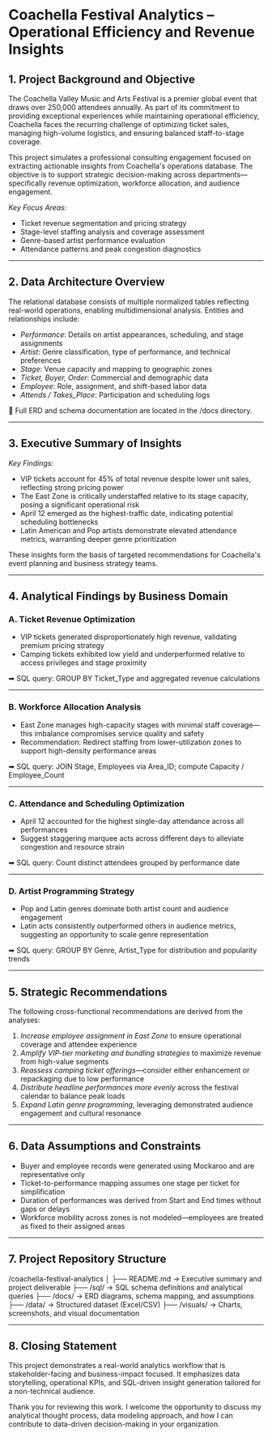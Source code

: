 # Coachella Festival Analytics – Operational Efficiency and Revenue Insights

## 1. Project Background and Objective

The Coachella Valley Music and Arts Festival is a premier global event that draws over 250,000 attendees annually. As part of its commitment to providing exceptional experiences while maintaining operational efficiency, Coachella faces the recurring challenge of optimizing ticket sales, managing high-volume logistics, and ensuring balanced staff-to-stage coverage.

This project simulates a professional consulting engagement focused on extracting actionable insights from Coachella's operations database. The objective is to support strategic decision-making across departments—specifically revenue optimization, workforce allocation, and audience engagement.

*Key Focus Areas:*

* Ticket revenue segmentation and pricing strategy
* Stage-level staffing analysis and coverage assessment
* Genre-based artist performance evaluation
* Attendance patterns and peak congestion diagnostics

---

## 2. Data Architecture Overview

The relational database consists of multiple normalized tables reflecting real-world operations, enabling multidimensional analysis. Entities and relationships include:

* *Performance*: Details on artist appearances, scheduling, and stage assignments
* *Artist*: Genre classification, type of performance, and technical preferences
* *Stage*: Venue capacity and mapping to geographic zones
* *Ticket, Buyer, Order*: Commercial and demographic data
* *Employee*: Role, assignment, and shift-based labor data
* *Attends / Takes\_Place*: Participation and scheduling logs

📎 Full ERD and schema documentation are located in the /docs directory.

---

## 3. Executive Summary of Insights

*Key Findings:*

* VIP tickets account for 45% of total revenue despite lower unit sales, reflecting strong pricing power
* The East Zone is critically understaffed relative to its stage capacity, posing a significant operational risk
* April 12 emerged as the highest-traffic date, indicating potential scheduling bottlenecks
* Latin American and Pop artists demonstrate elevated attendance metrics, warranting deeper genre prioritization

These insights form the basis of targeted recommendations for Coachella's event planning and business strategy teams.

---

## 4. Analytical Findings by Business Domain

### A. Ticket Revenue Optimization

* VIP tickets generated disproportionately high revenue, validating premium pricing strategy
* Camping tickets exhibited low yield and underperformed relative to access privileges and stage proximity

➡ SQL query: GROUP BY Ticket_Type and aggregated revenue calculations

---

### B. Workforce Allocation Analysis

* East Zone manages high-capacity stages with minimal staff coverage—this imbalance compromises service quality and safety
* Recommendation: Redirect staffing from lower-utilization zones to support high-density performance areas

➡ SQL query: JOIN Stage, Employees via Area_ID; compute Capacity / Employee_Count

---

### C. Attendance and Scheduling Optimization

* April 12 accounted for the highest single-day attendance across all performances
* Suggest staggering marquee acts across different days to alleviate congestion and resource strain

➡ SQL query: Count distinct attendees grouped by performance date

---

### D. Artist Programming Strategy

* Pop and Latin genres dominate both artist count and audience engagement
* Latin acts consistently outperformed others in audience metrics, suggesting an opportunity to scale genre representation

➡ SQL query: GROUP BY Genre, Artist_Type for distribution and popularity trends

---

## 5. Strategic Recommendations

The following cross-functional recommendations are derived from the analyses:

1. *Increase employee assignment in East Zone* to ensure operational coverage and attendee experience
2. *Amplify VIP-tier marketing and bundling strategies* to maximize revenue from high-value segments
3. *Reassess camping ticket offerings*—consider either enhancement or repackaging due to low performance
4. *Distribute headline performances more evenly* across the festival calendar to balance peak loads
5. *Expand Latin genre programming*, leveraging demonstrated audience engagement and cultural resonance

---

## 6. Data Assumptions and Constraints

* Buyer and employee records were generated using Mockaroo and are representative only
* Ticket-to-performance mapping assumes one stage per ticket for simplification
* Duration of performances was derived from Start and End times without gaps or delays
* Workforce mobility across zones is not modeled—employees are treated as fixed to their assigned areas

---

## 7. Project Repository Structure


/coachella-festival-analytics
│
├── README.md                          → Executive summary and project deliverable
├── /sql/                              → SQL schema definitions and analytical queries
├── /docs/                             → ERD diagrams, schema mapping, and assumptions
├── /data/                             → Structured dataset (Excel/CSV)
├── /visuals/                          → Charts, screenshots, and visual documentation


---

## 8. Closing Statement

This project demonstrates a real-world analytics workflow that is stakeholder-facing and business-impact focused. It emphasizes data storytelling, operational KPIs, and SQL-driven insight generation tailored for a non-technical audience.

Thank you for reviewing this work. I welcome the opportunity to discuss my analytical thought process, data modeling approach, and how I can contribute to data-driven decision-making in your organization.
